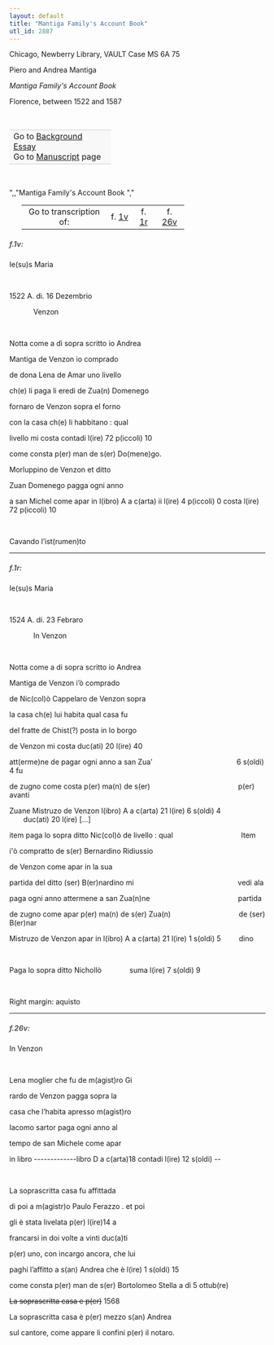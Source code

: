 ```yaml
---
layout: default
title: "Mantiga Family's Account Book"
utl_id: 2887
---
```



Chicago, Newberry Library, VAULT Case MS 6A 75


Piero and Andrea Mantiga


*Mantiga Family's Account Book*


Florence, between 1522 and 1587


 

<table border="0.5" cellpadding="1" cellspacing="1" style="width: 200px; background-color:#F8F8F8;"><tbody style="border-color:#ccc"><tr style="border-color:#ccc"><td>Go to <a href="{{ site.baseurl }}/essay/028" target="_blank">Background Essay</a><br />
			Go to <a href="{{ site.baseurl }}/www/record.html?id=028" target="_blank">Manuscript</a> page</td>
</tr></tbody></table>
 

",,"Mantiga Family's Account Book
","
<table border="0.5" cellpadding="1" cellspacing="1" style="width: 320px; margin-left: 0.25in;"><tbody><tr style="border-color:#B3B6B7"><td style="text-align:center">Go to transcription of:</td>
<td style="text-align:center">f. <a href="#1">1v</a></td>
<td style="text-align:center">f. <a href="#2">1r</a></td>
<td style="text-align:center">f. <a href="#3">26v</a></td>
</tr></tbody></table>
<h5 id="1" style="color:#555;">f.1v:</h5>

Ie(su)s Maria


 


1522 A. di. 16 Dezembrio


            Venzon


 


Notta come a dì sopra scritto io Andrea


Mantiga de Venzon io comprado


de dona Lena de Amar uno livello


ch(e) li paga li eredi de Zua(n) Domenego


fornaro de Venzon sopra el forno


con la casa ch(e) li habbitano : qual


livello mi costa contadi l(ire) 72 p(iccoli) 10


come consta p(er) man de s(er) Do(mene)go.


Morluppino de Venzon et ditto


Zuan Domenego pagga ogni anno


a san Michel come apar in l(ibro) A a c(arta) ii l(ire) 4 p(iccoli) 0 costa l(ire) 72 p(iccoli) 10


 


Cavando l’ist(rumen)to


<hr /><h5 id="2" style="color:#555;">f.1r:</h5>

Ie(su)s Maria


 


1524 A. dí. 23 Febraro


            In Venzon


 


Notta come a di sopra scritto io Andrea


Mantiga de Venzon i’ò comprado


de Nic(col)ò Cappelaro de Venzon sopra


la casa ch(e) lui habita qual casa fu


del fratte de Chist(?) posta in lo borgo                                 


de Venzon mi costa duc(ati) 20 l(ire) 40                                                          


att(erme)ne de pagar ogni anno a san Zua'                                          6 s(oldi) 4 fu


de zugno come costa p(er) ma(n) de s(er)                                            p(er) avanti


Zuane Mistruzo de Venzon l(ibro) A a c(arta) 21 l(ire) 6 s(oldi) 4          duc(ati) 20 l(ire) […]


item paga lo sopra ditto Nic(col)ò de livello : qual                                  Item


i'ò compratto de s(er) Bernardino Ridiussio


de Venzon come apar in la sua


partida del ditto (ser) B(er)nardino mi                                                    vedi ala


paga ogni anno attermene a san Zua(n)ne                                            partida


de zugno come apar p(er) ma(n) de s(er) Zua(n)                                  de (ser) B(er)nar


Mistruzo de Venzon apar in l(ibro) A a c(arta) 21 l(ire) 1 s(oldi) 5         dino


 


Paga lo sopra ditto Nichollò              suma l(ire) 7 s(oldi) 9


 


Right margin: aquisto


<hr /><h5 id="3" style="color:#555;">f.26v:</h5>

In Venzon


 


Lena moglier che fu de m(agist)ro Gi


rardo de Venzon pagga sopra la


casa che l’habita apresso m(agist)ro


Iacomo sartor paga ogni anno al


tempo de san Michele come apar


in libro -------------libro D a c(arta)18 contadi l(ire) 12 s(oldi) --


 


La soprascritta casa fu affittada


di poi a m(agistr)o Paulo Ferazzo . et poi


gli è stata livelata p(er) l(ire)14 a


francarsi in doi volte a vinti duc(a)ti


p(er) uno, con incargo ancora, che lui


paghi l’affitto a s(an) Andrea che è l(ire) 1 s(oldi) 15


come consta p(er) man de s(er) Bortolomeo Stella a dì 5 ottub(re)


<s>La soprascritta casa e p(er)</s> 1568


La soprascritta casa è p(er) mezzo s(an) Andrea


sul cantore, come appare li confini p(er) il notaro.

